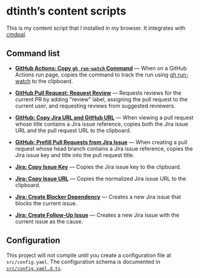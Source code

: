 # dtinth’s content scripts

This is my content script that I installed in my browser.
It integrates with [cmdpal](https://docs.dt.in.th/cmdpal/index.html).

## Command list

<!-- begin-command-list -->

* <a name='gh-actions.run-watch'></a>[**GitHub Actions: Copy `gh run-watch` Command**](src/features/GitHubActions.ts#L10) — When on a GitHub Actions run page, copies the command to track the run using [gh run-watch](https://docs.dt.in.th/gh-run-watch/index.html) to the clipboard.

* <a name='github-pr.request-review'></a>[**GitHub Pull Request: Request Review**](src/features/GitHubPullRequest.ts#L80) — Requests reviews for the current PR by adding "review" label, assigning the pull request to the current user, and requesting reviews from suggested reviewers.

* <a name='gh-jira.copy'></a>[**GitHub: Copy Jira URL and GitHub URL**](src/features/GitHubJira.ts#L28) — When viewing a pull request whose title contains a Jira issue reference, copies both the Jira issue URL and the pull request URL to the clipboard.

* <a name='gh-jira.prefill'></a>[**GitHub: Prefill Pull Requests from Jira Issue**](src/features/GitHubJira.ts#L114) — When creating a pull request whose head branch contains a Jira issue reference, copies the Jira issue key and title into the pull request title.

* <a name='jira.copy-key'></a>[**Jira: Copy Issue Key**](src/features/GitHubJira.ts#L47) — Copies the Jira issue key to the clipboard.

* <a name='jira.copy-url'></a>[**Jira: Copy Issue URL**](src/features/GitHubJira.ts#L56) — Copies the normalized Jira issue URL to the clipboard.

* <a name='jira.create-dep'></a>[**Jira: Create Blocker Dependency**](src/features/GitHubJira.ts#L94) — Creates a new Jira issue that blocks the current issue.

* <a name='jira.create-follow-up'></a>[**Jira: Create Follow-Up Issue**](src/features/GitHubJira.ts#L85) — Creates a new Jira issue with the current issue as the cause.

<!-- end-command-list -->

## Configuration

This project will not compile until you create a configuration file at `src/config.yaml`.
The configuration schema is documented in [`src/config.yaml.d.ts`](src/config.yaml.d.ts).